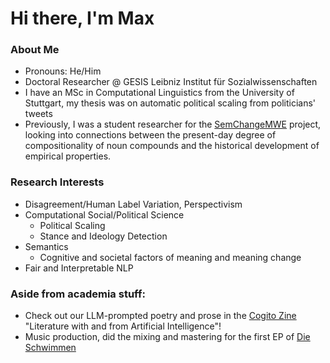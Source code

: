 # Hi there, I'm Max 

### About Me
- Pronouns: He/Him
- Doctoral Researcher @ GESIS Leibniz Institut für Sozialwissenschaften
- I have an MSc in Computational Linguistics from the University of Stuttgart, my thesis was on automatic political scaling from politicians' tweets
- Previously, I was a student researcher for the [SemChangeMWE](https://www.ims.uni-stuttgart.de/en/research/projects/semchangemwe/) project, looking into connections between the present-day degree of compositionality of noun compounds and the historical development of empirical properties.

### Research Interests
- Disagreement/Human Label Variation, Perspectivism
- Computational Social/Political Science
  - Political Scaling
  - Stance and Ideology Detection
- Semantics
  - Cognitive and societal factors of meaning and meaning change
- Fair and Interpretable NLP

### Aside from academia stuff:
- Check out our LLM-prompted poetry and prose in the [Cogito Zine](https://www.flipsnack.com/58DBF5FF8D6/cogito-issue-no-01-printed-version/full-view.html) "Literature with and from Artificial Intelligence"!
- Music production, did the mixing and mastering for the first EP of [Die Schwimmen](https://open.spotify.com/intl-de/artist/38V0QdCiJv4Fjp7EiOLynA?si=-Yrr4WpsR1Go94U4IwwtOQ)
